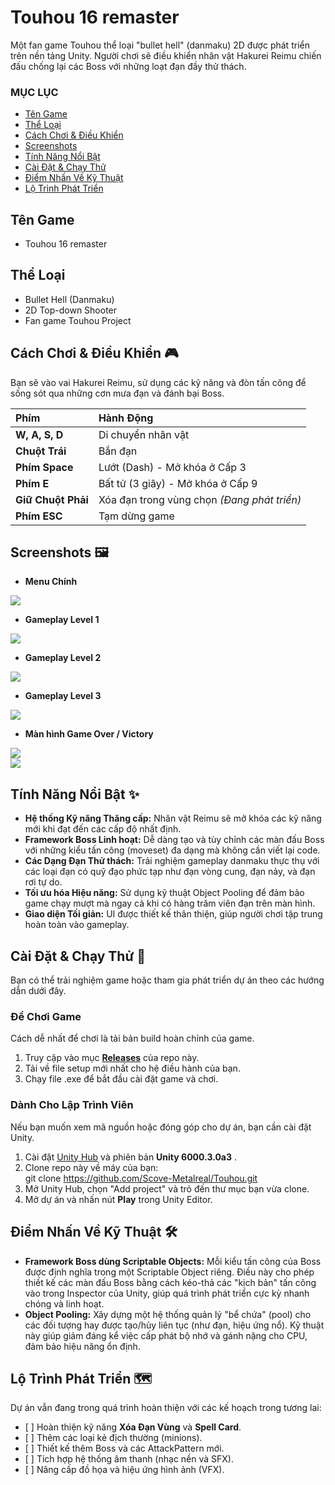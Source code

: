 # **Touhou 16 remaster**

Một fan game Touhou thể loại "bullet hell" (danmaku) 2D được phát triển trên nền tảng Unity. Người chơi sẽ điều khiển nhân vật Hakurei Reimu chiến đấu chống lại các Boss với những loạt đạn đầy thử thách.

### **MỤC LỤC**

* [Tên Game](https://www.google.com/search?q=%23t%C3%AAn-game)  
* [Thể Loại](https://www.google.com/search?q=%23th%E1%BB%83-lo%E1%BA%A1i)  
* [Cách Chơi & Điều Khiển](https://www.google.com/search?q=%23c%C3%A1ch-ch%C6%A1i--%C4%91i%E1%BB%81u-khi%E1%BB%83n)  
* [Screenshots](https://www.google.com/search?q=%23screenshots)  
* [Tính Năng Nổi Bật](https://www.google.com/search?q=%23t%C3%ADnh-n%C4%83ng-n%E1%BB%95i-b%E1%BA%ADt)  
* [Cài Đặt & Chạy Thử](https://www.google.com/search?q=%23c%C3%A0i-%C4%91%E1%BA%B7t--ch%E1%BA%A1y-th%E1%BB%AD)  
* [Điểm Nhấn Về Kỹ Thuật](https://www.google.com/search?q=%23%C4%91i%E1%BB%83m-nh%E1%BA%A5n-v%E1%BB%81-k%E1%BB%B9-thu%E1%BA%ADt)  
* [Lộ Trình Phát Triển](https://www.google.com/search?q=%23l%E1%BB%99-tr%C3%ACnh-ph%C3%A1t-tri%E1%BB%83n)

## **Tên Game**

* Touhou 16 remaster

## **Thể Loại**

* Bullet Hell (Danmaku)  
* 2D Top-down Shooter  
* Fan game Touhou Project

## **Cách Chơi & Điều Khiển 🎮**

Bạn sẽ vào vai Hakurei Reimu, sử dụng các kỹ năng và đòn tấn công để sống sót qua những cơn mưa đạn và đánh bại Boss.

| Phím | Hành Động |
| :---- | :---- |
| **W, A, S, D** | Di chuyển nhân vật |
| **Chuột Trái** | Bắn đạn |
| **Phím Space** | Lướt (Dash) \- Mở khóa ở Cấp 3 |
| **Phím E** | Bất tử (3 giây) \- Mở khóa ở Cấp 9 |
| **Giữ Chuột Phải** | Xóa đạn trong vùng chọn *(Đang phát triển)* |
| **Phím ESC** | Tạm dừng game |

## **Screenshots 🖼️**

* **Menu Chính**

![](media/image1.png)

* **Gameplay Level 1**

![](media/image2.png)

* **Gameplay Level 2**

![](media/image3.png)

* **Gameplay Level 3**

![](media/image4.png)

* **Màn hình Game Over / Victory**

![](media/image5.png)  
![](media/image6.png)

## **Tính Năng Nổi Bật ✨**

* **Hệ thống Kỹ năng Thăng cấp:** Nhân vật Reimu sẽ mở khóa các kỹ năng mới khi đạt đến các cấp độ nhất định.  
* **Framework Boss Linh hoạt:** Dễ dàng tạo và tùy chỉnh các màn đấu Boss với những kiểu tấn công (moveset) đa dạng mà không cần viết lại code.  
* **Các Dạng Đạn Thử thách:** Trải nghiệm gameplay danmaku thực thụ với các loại đạn có quỹ đạo phức tạp như đạn vòng cung, đạn nảy, và đạn rơi tự do.  
* **Tối ưu hóa Hiệu năng:** Sử dụng kỹ thuật Object Pooling để đảm bảo game chạy mượt mà ngay cả khi có hàng trăm viên đạn trên màn hình.  
* **Giao diện Tối giản:** UI được thiết kế thân thiện, giúp người chơi tập trung hoàn toàn vào gameplay.

## **Cài Đặt & Chạy Thử 🚀**

Bạn có thể trải nghiệm game hoặc tham gia phát triển dự án theo các hướng dẫn dưới đây.

### **Để Chơi Game**

Cách dễ nhất để chơi là tải bản build hoàn chỉnh của game.

1. Truy cập vào mục [**Releases**](https://www.google.com/search?q=https://github.com/%5BT%C3%AAn-user-c%E1%BB%A7a-b%E1%BA%A1n%5D/%5BT%C3%AAn-repo-c%E1%BB%A7a-b%E1%BA%A1n%5D/releases) của repo này.  
2. Tải về file setup mới nhất cho hệ điều hành của bạn.  
3. Chạy file .exe để bắt đầu cài đặt game và chơi.

### **Dành Cho Lập Trình Viên**

Nếu bạn muốn xem mã nguồn hoặc đóng góp cho dự án, bạn cần cài đặt Unity.

1. Cài đặt [Unity Hub](https://unity.com/download) và phiên bản **Unity 6000.3.0a3** .  
2. Clone repo này về máy của bạn:  
   git clone https://github.com/Scove-Metalreal/Touhou.git  
3. Mở Unity Hub, chọn "Add project" và trỏ đến thư mục bạn vừa clone.  
4. Mở dự án và nhấn nút **Play** trong Unity Editor.

## **Điểm Nhấn Về Kỹ Thuật 🛠️**

* **Framework Boss dùng Scriptable Objects:** Mỗi kiểu tấn công của Boss được định nghĩa trong một Scriptable Object riêng. Điều này cho phép thiết kế các màn đấu Boss bằng cách kéo-thả các "kịch bản" tấn công vào trong Inspector của Unity, giúp quá trình phát triển cực kỳ nhanh chóng và linh hoạt.  
* **Object Pooling:** Xây dựng một hệ thống quản lý "bể chứa" (pool) cho các đối tượng hay được tạo/hủy liên tục (như đạn, hiệu ứng nổ). Kỹ thuật này giúp giảm đáng kể việc cấp phát bộ nhớ và gánh nặng cho CPU, đảm bảo hiệu năng ổn định.

## **Lộ Trình Phát Triển 🗺️**

Dự án vẫn đang trong quá trình hoàn thiện với các kế hoạch trong tương lai:

* \[ \] Hoàn thiện kỹ năng **Xóa Đạn Vùng** và **Spell Card**.  
* \[ \] Thêm các loại kẻ địch thường (minions).  
* \[ \] Thiết kế thêm Boss và các AttackPattern mới.  
* \[ \] Tích hợp hệ thống âm thanh (nhạc nền và SFX).  
* \[ \] Nâng cấp đồ họa và hiệu ứng hình ảnh (VFX).



